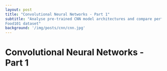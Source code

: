 ```yaml
---
layout: post
title: "Convolutional Neural Networks - Part 1"
subtitle: "Analyse pre-trained CNN model architectures and compare performance on
Food101 dataset"
background: '/img/posts/cnn/cnn.jpg'
---
```


# Convolutional Neural Networks - Part 1
